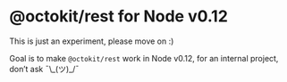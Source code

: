 # @octokit/rest for Node v0.12

This is just an experiment, please move on :)

Goal is to make `@octokit/rest` work in Node v0.12, for an internal project, don’t ask ¯\\\_(ツ)\_/¯
